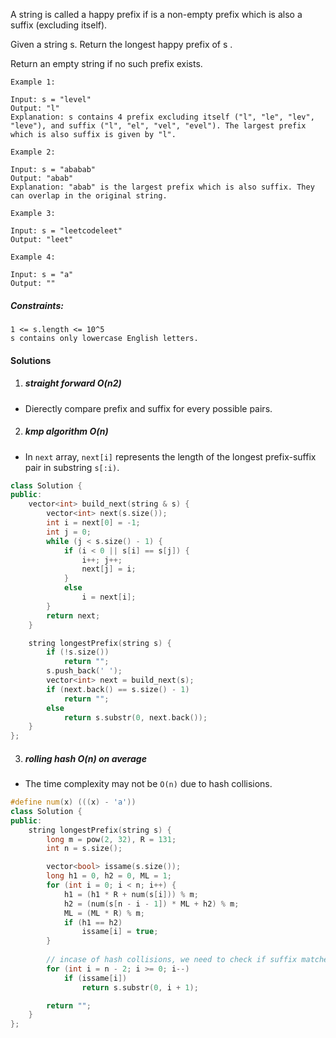 A string is called a happy prefix if is a non-empty prefix which is also a suffix (excluding itself).

Given a string s. Return the longest happy prefix of s .

Return an empty string if no such prefix exists.

 

```
Example 1:

Input: s = "level"
Output: "l"
Explanation: s contains 4 prefix excluding itself ("l", "le", "lev", "leve"), and suffix ("l", "el", "vel", "evel"). The largest prefix which is also suffix is given by "l".

Example 2:

Input: s = "ababab"
Output: "abab"
Explanation: "abab" is the largest prefix which is also suffix. They can overlap in the original string.

Example 3:

Input: s = "leetcodeleet"
Output: "leet"

Example 4:

Input: s = "a"
Output: ""
```

 

##### Constraints:

    1 <= s.length <= 10^5
    s contains only lowercase English letters.

#### Solutions


1. ##### straight forward O(n2)

- Dierectly compare prefix and suffix for every possible pairs.

2. ##### kmp algorithm O(n)

- In `next` array, `next[i]` represents the length of the longest prefix-suffix pair in substring `s[:i)`.

```c++
class Solution {
public:
    vector<int> build_next(string & s) {
        vector<int> next(s.size());
        int i = next[0] = -1;
        int j = 0;
        while (j < s.size() - 1) {
            if (i < 0 || s[i] == s[j]) {
                i++; j++;
                next[j] = i;
            }
            else
                i = next[i];
        }
        return next;
    }

    string longestPrefix(string s) {
        if (!s.size())
            return "";
        s.push_back(' ');
        vector<int> next = build_next(s);
        if (next.back() == s.size() - 1)
            return "";
        else
            return s.substr(0, next.back());
    }
};
```


3. ##### rolling hash O(n) on average

- The time complexity may not be `O(n)` due to hash collisions.

```c++
#define num(x) (((x) - 'a'))
class Solution {
public:
    string longestPrefix(string s) {
        long m = pow(2, 32), R = 131;
        int n = s.size();

        vector<bool> issame(s.size());
        long h1 = 0, h2 = 0, ML = 1;
        for (int i = 0; i < n; i++) {
            h1 = (h1 * R + num(s[i])) % m;
            h2 = (num(s[n - i - 1]) * ML + h2) % m;
            ML = (ML * R) % m;
            if (h1 == h2)
                issame[i] = true;
        }
        
        // incase of hash collisions, we need to check if suffix matches prefix correctly.
        for (int i = n - 2; i >= 0; i--)
            if (issame[i])
                return s.substr(0, i + 1);

        return "";
    }
};
```